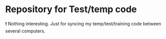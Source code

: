 # Repository for Test/temp code
:heavy_exclamation_mark: Nothing interesting.
Just for syncing my temp/test/training code between several computers.
